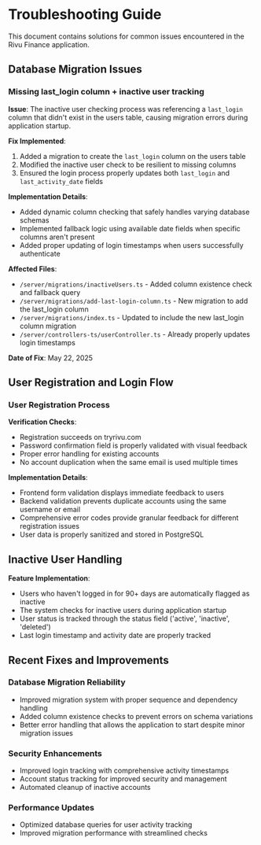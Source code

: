# Troubleshooting Guide

This document contains solutions for common issues encountered in the Rivu Finance application.

## Database Migration Issues

### Missing last_login column + inactive user tracking

**Issue**: The inactive user checking process was referencing a `last_login` column that didn't exist in the users table, causing migration errors during application startup.

**Fix Implemented**:
1. Added a migration to create the `last_login` column on the users table
2. Modified the inactive user check to be resilient to missing columns
3. Ensured the login process properly updates both `last_login` and `last_activity_date` fields

**Implementation Details**:
- Added dynamic column checking that safely handles varying database schemas
- Implemented fallback logic using available date fields when specific columns aren't present
- Added proper updating of login timestamps when users successfully authenticate

**Affected Files**:
- `/server/migrations/inactiveUsers.ts` - Added column existence check and fallback query
- `/server/migrations/add-last-login-column.ts` - New migration to add the last_login column
- `/server/migrations/index.ts` - Updated to include the new last_login column migration
- `/server/controllers-ts/userController.ts` - Already properly updates login timestamps

**Date of Fix**: May 22, 2025

## User Registration and Login Flow

### User Registration Process

**Verification Checks**:
- Registration succeeds on tryrivu.com
- Password confirmation field is properly validated with visual feedback
- Proper error handling for existing accounts
- No account duplication when the same email is used multiple times

**Implementation Details**:
- Frontend form validation displays immediate feedback to users
- Backend validation prevents duplicate accounts using the same username or email
- Comprehensive error codes provide granular feedback for different registration issues
- User data is properly sanitized and stored in PostgreSQL

## Inactive User Handling

**Feature Implementation**:
- Users who haven't logged in for 90+ days are automatically flagged as inactive
- The system checks for inactive users during application startup
- User status is tracked through the status field ('active', 'inactive', 'deleted')
- Last login timestamp and activity date are properly tracked

## Recent Fixes and Improvements

### Database Migration Reliability
- Improved migration system with proper sequence and dependency handling
- Added column existence checks to prevent errors on schema variations
- Better error handling that allows the application to start despite minor migration issues

### Security Enhancements
- Improved login tracking with comprehensive activity timestamps
- Account status tracking for improved security and management
- Automated cleanup of inactive accounts

### Performance Updates
- Optimized database queries for user activity tracking
- Improved migration performance with streamlined checks